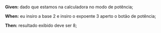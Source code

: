 **Given:** dado que estamos na calculadora no modo de potência;

**When:** eu insiro a base 2 e insiro o expoente 3 aperto o botão de potência;

**Then:**  resultado exibido deve ser 8;